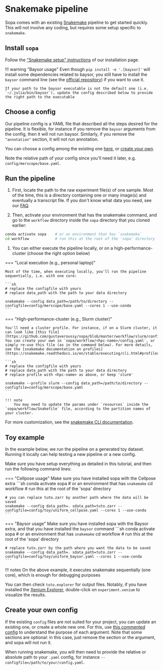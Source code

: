 # Snakemake pipeline

Sopa comes with an existing [Snakemake](https://snakemake.readthedocs.io/en/stable/) pipeline to get started quickly. This will not involve any coding, but requires some setup specific to `snakemake`.

## Install `sopa`

Follow the ["Snakemake setup" instructions](../../getting_started/#snakemake-setup) of our installation page.

!!! warning "Baysor usage"
    Even though `pip install -e '.[baysor]'` will install some dependencies related to baysor, you still have to install the `baysor` command line (see the [official repository](https://github.com/kharchenkolab/Baysor)) if you want to use it.

    If your path to the baysor executable is not the default one (i.e. `~/.julia/bin/baysor`), update the config described below to provide the right path to the executable

## Choose a config

Our pipeline config is a YAML file that described all the steps desired for the pipeline. It is flexible, for instance if you remove the `baysor` arguments from the config, then it will not run baysor. Similarly, if you remove the `"annotation"` section, it will not run annotation.

You can choose a config among the existing one [here](https://github.com/gustaveroussy/sopa/tree/master/workflow/config), or [create your own](./#create-your-own-config).

Note the relative path of your config since you'll need it later, e.g. `config/merscope/base.yaml`.

## Run the pipeline

1. First, locate the path to the raw experiment file(s) of one sample. Most of the time, this is a directory containing one or many image(s) and eventually a transcript file. If you don't know what data you need, see our [FAQ](../../faq/#what-kind-of-inputs-do-i-need-to-run-sopa).

2. Then, activate your environment that has the snakemake command, and go to the `workflow` directory inside the `sopa` directory that you cloned earlier:
```sh
conda activate sopa    # or an environment that has `snakemake`
cd workflow            # run this at the root of the 'sopa' directory
```

1. You can either execute the pipeline locally, or on a high-performance-cluster (choose the right option below)

=== "Local execution (e.g., personal laptop)"

    Most of the time, when executing locally, you'll run the pipeline sequentially, i.e. with one core:

    ```sh
    # replace the configfile with yours
    # replace data_path with the path to your data directory

    snakemake --config data_path=/path/to/directory --configfile=config/merscope/base.yaml --cores 1 --use-conda
    ```

=== "High-performance-cluster (e.g., Slurm cluster)"

    You'll need a cluster profile. For instance, if on a Slurm cluster, it can look like [this file](https://github.com/gustaveroussy/sopa/blob/master/workflow/slurm/config.yaml). You can create your own in `sopa/workflow/<hpc-name>/config.yaml`, or simply re-use this file (as in the command below). For more details, see the [snakemake documentation on profiles](https://snakemake.readthedocs.io/en/stable/executing/cli.html#profiles).

    ```sh
    # replace the configfile with yours
    # replace data_path with the path to your data directory
    # replace profile with <hpc-name> as above, or keep 'slurm'

    snakemake --profile slurm --config data_path=/path/to/directory --configfile=config/merscope/base.yaml
    ```

    !!! note
        You may need to update the params under `resources` inside the `sopa/workflow/Snakefile` file, according to the partition names of your cluster.

For more customization, see the [snakemake CLI documentation](https://snakemake.readthedocs.io/en/stable/executing/cli.html).

## Toy example

In the example below, we run the pipeline on a generated toy dataset. Running it locally can help testing a new pipeline or a new config.

Make sure you have setup everything as detailed in this tutorial, and then run the following command lines:

=== "Cellpose usage"
    Make sure you have installed sopa with the Cellpose extra
    ```sh
    conda activate sopa    # or an environment that has `snakemake`
    cd workflow            # run this at the root of the 'sopa' directory

    # you can replace tuto.zarr by another path where the data will be saved
    snakemake --config data_path=. sdata_path=tuto.zarr --configfile=config/toy/uniform_cellpose.yaml --cores 1 --use-conda
    ```

=== "Baysor usage"
    Make sure you have installed sopa with the Baysor extra, and that you have installed the `baysor` command
    ```sh
    conda activate sopa    # or an environment that has `snakemake`
    cd workflow            # run this at the root of the 'sopa' directory

    # replace tuto.zarr by the path where you want the data to be saved
    snakemake --config data_path=. sdata_path=tuto.zarr --configfile=config/toy/uniform_baysor.yaml --cores 1 --use-conda
    ```

!!! notes
    On the above example, it executes snakemake sequentially (one core), which is enough for debugging purposes

You can then check `tuto.explorer` for output files. Notably, if you have installed the [Xenium Explorer](https://www.10xgenomics.com/support/software/xenium-explorer), double-click on `experiment.xenium` to visualize the results.

## Create your own config

If the existing `config` files are not suited for your project, you can update an existing one, or create a whole new one. For this, use [this commented config](https://github.com/gustaveroussy/sopa/blob/master/workflow/config/example_commented.yaml) to understand the purpose of each argument. Note that some sections are optional: in this case, just remove the section or the argument, and sopa will not run it.

When running snakemake, you will then need to provide the relative or absolute path to your `.yaml` config, for instance `--configfile=/path/to/your/config.yaml`.